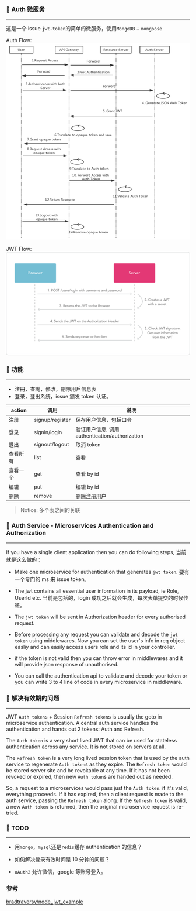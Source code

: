 ### 📑 Auth 微服务

---

这是一个 issue `jwt-token`的简单的微服务，使用`MongoDB` + `mongoose`

Auth Flow:
![Auth Flow](./etc/imgs/auth-flow.png)

JWT Flow:
![JWT Flow](./etc/imgs/jwt-flow.png)

### 📑 功能

---

- 注冊，查詢，修改，刪除用戶信息表
- 登录，登出系统，issue 颁发 token 认证。

| action   | 调用            | 说明                                            |
| -------- | --------------- | ----------------------------------------------- |
| 注册     | signup/register | 保存用户信息，包括口令                          |
| 登录     | signin/login    | 验证用户信息, 调用 authentication/authorization |
| 退出     | signout/logout  | 取消 token                                      |
| 查看所有 | list            | 查看                                            |
| 查看一个 | get             | 查看 by id                                      |
| 编辑     | put             | 编辑 by id                                      |
| 删除     | remove          | 删除注册用户                                    |

> Notice: 多个表之间的关联

### 📑 Auth Service - Microservices Authentication and Authorization

---

If you have a single client application then you can do following steps, 当前就是这么做的：

- Make one microservice for authentication that generates `jwt token`.
  要有一个专门的 ms 来 issue token。

- The jwt contains all essential user information in its payload, ie Role, UserId etc.
  当前是包括的，login 成功之后就会生成，每次表单提交的时候传递。

- The `jwt token` will be sent in Authorization header for every authorised request.

- Before processing any request you can validate and decode the `jwt token` using middlewares. Now you can set the user's info in req object easliy and can easily access users role and its id in your controller.

- if the token is not valid then you can throw error in middlewares and it will provide json response of unauthorised.

- You can call the authentication api to validate and decode your token or you can write 3 to 4 line of code in every microservice in middleware.

### 📑 解决有效期的问题

---

JWT `Auth token`s + Session `Refresh token`s is usually the goto in microservice authentication. A central auth service handles the authentication and hands out 2 tokens: Auth and Refresh.

The `Auth token` is a very short lived JWT that can be used for stateless authentication across any service. It is not stored on servers at all.

The `Refresh token` is a very long lived session token that is used by the auth service to regenerate `Auth token`s as they expire. The `Refresh token` would be stored server site and be revokable at any time. If it has not been revoked or expired, then new `Auth token`s are handed out as needed.

So, a request to a microservices would pass just the `Auth token`. if it's valid, everything proceeds. If it has expired, then a client request is made to the auth service, passing the `Refresh token` along. If the `Refresh token` is valid, a new `Auth token` is returned, then the original microservice request is re-tried.

### 📑 TODO

---

- 用`mongo`，`mysql`还是`redis`缓存 authentication 的信息？

- 如何解决登录有效时间是 10 分钟的问题？

- `oAuth2` 允许微信，google 等账号登入。

### 参考

[bradtraversy/node_jwt_example](https://github.com/bradtraversy/node_jwt_example/blob/master/app.js)
